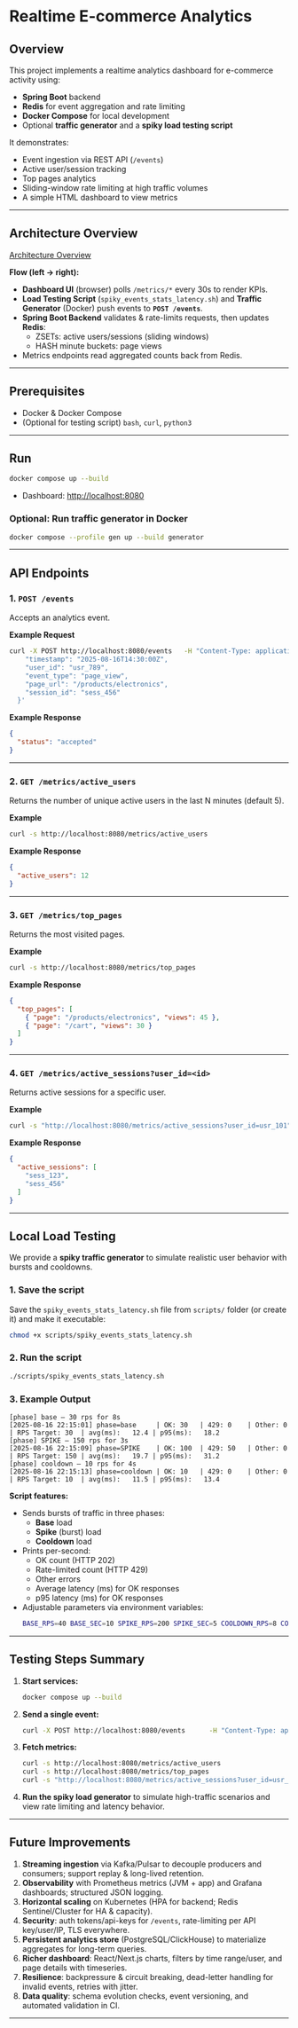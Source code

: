# Realtime E-commerce Analytics

## Overview
This project implements a realtime analytics dashboard for e-commerce activity using:
- **Spring Boot** backend
- **Redis** for event aggregation and rate limiting
- **Docker Compose** for local development
- Optional **traffic generator** and a **spiky load testing script**

It demonstrates:
- Event ingestion via REST API (`/events`)
- Active user/session tracking
- Top pages analytics
- Sliding-window rate limiting at high traffic volumes
- A simple HTML dashboard to view metrics

---

## Architecture Overview

[Architecture Overview](arch.png)

**Flow (left → right):**
- **Dashboard UI** (browser) polls `/metrics/*` every 30s to render KPIs.
- **Load Testing Script** (`spiky_events_stats_latency.sh`) and **Traffic Generator** (Docker) push events to **`POST /events`**.
- **Spring Boot Backend** validates & rate-limits requests, then updates **Redis**:
    - ZSETs: active users/sessions (sliding windows)
    - HASH minute buckets: page views
- Metrics endpoints read aggregated counts back from Redis.

---

## Prerequisites
- Docker & Docker Compose
- (Optional for testing script) `bash`, `curl`, `python3`

---

## Run

```bash
docker compose up --build
```

- Dashboard: [http://localhost:8080](http://localhost:8080)

### Optional: Run traffic generator in Docker
```bash
docker compose --profile gen up --build generator
```

---

## API Endpoints

### 1. `POST /events`
Accepts an analytics event.

**Example Request**
```bash
curl -X POST http://localhost:8080/events   -H "Content-Type: application/json"   -d '{
    "timestamp": "2025-08-16T14:30:00Z",
    "user_id": "usr_789",
    "event_type": "page_view",
    "page_url": "/products/electronics",
    "session_id": "sess_456"
  }'
```

**Example Response**
```json
{
  "status": "accepted"
}
```

---

### 2. `GET /metrics/active_users`
Returns the number of unique active users in the last N minutes (default 5).

**Example**
```bash
curl -s http://localhost:8080/metrics/active_users
```
**Example Response**
```json
{
  "active_users": 12
}
```

---

### 3. `GET /metrics/top_pages`
Returns the most visited pages.

**Example**
```bash
curl -s http://localhost:8080/metrics/top_pages
```
**Example Response**
```json
{
  "top_pages": [
    { "page": "/products/electronics", "views": 45 },
    { "page": "/cart", "views": 30 }
  ]
}
```

---

### 4. `GET /metrics/active_sessions?user_id=<id>`
Returns active sessions for a specific user.

**Example**
```bash
curl -s "http://localhost:8080/metrics/active_sessions?user_id=usr_101"
```
**Example Response**
```json
{
  "active_sessions": [
    "sess_123",
    "sess_456"
  ]
}
```

---

## Local Load Testing

We provide a **spiky traffic generator** to simulate realistic user behavior with bursts and cooldowns.

### 1. Save the script
Save the `spiky_events_stats_latency.sh` file from `scripts/` folder (or create it) and make it executable:
```bash
chmod +x scripts/spiky_events_stats_latency.sh
```

### 2. Run the script
```bash
./scripts/spiky_events_stats_latency.sh
```

### 3. Example Output
```
[phase] base — 30 rps for 8s
[2025-08-16 22:15:01] phase=base     | OK: 30   | 429: 0    | Other: 0    | RPS Target: 30  | avg(ms):   12.4 | p95(ms):   18.2
[phase] SPIKE — 150 rps for 3s
[2025-08-16 22:15:09] phase=SPIKE    | OK: 100  | 429: 50   | Other: 0    | RPS Target: 150 | avg(ms):   19.7 | p95(ms):   31.2
[phase] cooldown — 10 rps for 4s
[2025-08-16 22:15:13] phase=cooldown | OK: 10   | 429: 0    | Other: 0    | RPS Target: 10  | avg(ms):   11.5 | p95(ms):   13.4
```

**Script features:**
- Sends bursts of traffic in three phases:
  - **Base** load
  - **Spike** (burst) load
  - **Cooldown** load
- Prints per-second:
  - OK count (HTTP 202)
  - Rate-limited count (HTTP 429)
  - Other errors
  - Average latency (ms) for OK responses
  - p95 latency (ms) for OK responses
- Adjustable parameters via environment variables:
  ```bash
  BASE_RPS=40 BASE_SEC=10 SPIKE_RPS=200 SPIKE_SEC=5 COOLDOWN_RPS=8 COOLDOWN_SEC=5 JITTER_PCT=15 ./scripts/spiky_events_stats_latency.sh
  ```

---

## Testing Steps Summary

1. **Start services:**
   ```bash
   docker compose up --build
   ```

2. **Send a single event:**
   ```bash
   curl -X POST http://localhost:8080/events      -H "Content-Type: application/json"      -d '{"timestamp":"2025-08-16T14:30:00Z","user_id":"usr_789","event_type":"page_view","page_url":"/products/electronics","session_id":"sess_456"}'
   ```

3. **Fetch metrics:**
   ```bash
   curl -s http://localhost:8080/metrics/active_users
   curl -s http://localhost:8080/metrics/top_pages
   curl -s "http://localhost:8080/metrics/active_sessions?user_id=usr_789"
   ```

4. **Run the spiky load generator** to simulate high-traffic scenarios and view rate limiting and latency behavior.

---

## Future Improvements

1. **Streaming ingestion** via Kafka/Pulsar to decouple producers and consumers; support replay & long-lived retention.
2. **Observability** with Prometheus metrics (JVM + app) and Grafana dashboards; structured JSON logging.
3. **Horizontal scaling** on Kubernetes (HPA for backend; Redis Sentinel/Cluster for HA & capacity).
4. **Security**: auth tokens/api-keys for `/events`, rate-limiting per API key/user/IP, TLS everywhere.
5. **Persistent analytics store** (PostgreSQL/ClickHouse) to materialize aggregates for long-term queries.
6. **Richer dashboard**: React/Next.js charts, filters by time range/user, and page details with timeseries.
7. **Resilience**: backpressure & circuit breaking, dead-letter handling for invalid events, retries with jitter.
8. **Data quality**: schema evolution checks, event versioning, and automated validation in CI.

---
